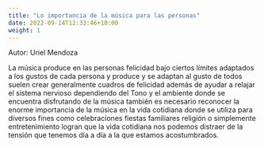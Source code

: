 ```yaml
---
title: "Lo importancia de la música para las personas"
date: 2022-09-14T12:33:46+10:00
weight: 1
---
```

Autor: Uriel Mendoza

La música produce en las personas felicidad bajo ciertos límites adaptados a los gustos de cada persona y produce y se adaptan al gusto de todos suelen crear generalmente cuadros de felicidad además de ayudar a relajar el sistema nervioso dependiendo del Tono y el ambiente donde se encuentra disfrutando de la música también es necesario reconocer la enorme importancia de la música en la vida cotidiana donde se utiliza para diversos fines como celebraciones fiestas familiares religión o simplemente entretenimiento logran que la vida cotidiana nos podemos distraer de la tensión que tenemos día a día a la que estamos acostumbrados.


